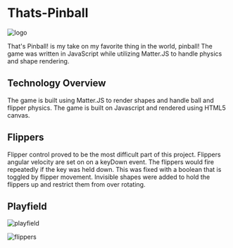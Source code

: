 # Thats-Pinball
![logo](https://github.com/thedavidelrod/thats-pinball/blob/master/app/assets/style/images/128edd5de81fc55d.png)

That's Pinball! is my take on my favorite thing in the world, pinball! The game was written in JavaScript while utilizing Matter.JS to handle physics and shape rendering. 

## Technology Overview

The game is built using Matter.JS to render shapes and handle ball and flipper physics. The game is built on Javascript and rendered using HTML5 canvas. 


## Flippers

Flipper control proved to be the most difficult part of this project. Flippers angular velocity are set on on a keyDown event. The flippers would fire repeatedly
if the key was held down. This was fixed with a boolean that is toggled by flipper movement. Invisible shapes were added to hold the flippers up and restrict them 
from over rotating. 


## Playfield 

![playfield](https://github.com/thedavidelrod/thats-pinball/blob/master/app/assets/style/images/playfield.png "playfield")

![flippers](https://github.com/thedavidelrod/thats-pinball/blob/master/app/assets/style/images/shapes.png "flippers")


